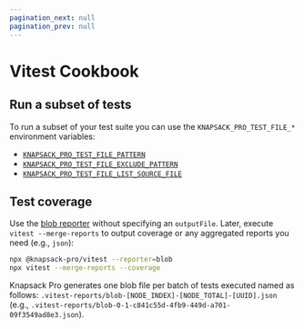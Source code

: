 ```yaml
---
pagination_next: null
pagination_prev: null
---
```


# Vitest Cookbook

## Run a subset of tests

To run a subset of your test suite you can use the `KNAPSACK_PRO_TEST_FILE_*` environment variables:

- [`KNAPSACK_PRO_TEST_FILE_PATTERN`](reference.md#knapsack_pro_test_file_pattern)
- [`KNAPSACK_PRO_TEST_FILE_EXCLUDE_PATTERN`](reference.md#knapsack_pro_test_file_exclude_pattern)
- [`KNAPSACK_PRO_TEST_FILE_LIST_SOURCE_FILE`](reference.md#knapsack_pro_test_file_list_source_file)

## Test coverage

Use the [blob reporter](https://vitest.dev/guide/reporters.html#blob-reporter) without specifying an `outputFile`. Later, execute `vitest --merge-reports` to output coverage or any aggregated reports you need (e.g., `json`):

```bash
npx @knapsack-pro/vitest --reporter=blob
npx vitest --merge-reports --coverage
```

Knapsack Pro generates one blob file per batch of tests executed named as follows: `.vitest-reports/blob-[NODE_INDEX]-[NODE_TOTAL]-[UUID].json` (e.g., `.vitest-reports/blob-0-1-c841c55d-4fb9-449d-a701-09f3549ad8e3.json`).
